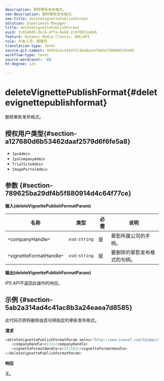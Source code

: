 ```yaml
---
description: 删除晕影发布格式。
seo-description: 删除晕影发布格式。
seo-title: deleteVignettePublishFormat
solution: Experience Manager
title: deleteVignettePublishFormat
uuid: 3c8148d5-dec6-4ffa-8ab8-2cd70811ada6
feature: Dynamic Media Classic，SDK/API
role: 开发人员，管理员
translation-type: tm+mt
source-git-commit: 469d1a5c43a972116a8a2efb0de5708800130a99
workflow-type: tm+mt
source-wordcount: '88'
ht-degree: 12%

---
```



# deleteVignettePublishFormat{#deletevignettepublishformat}

删除晕影发布格式。

## 授权用户类型{#section-a127680d6b53462daaf2579d6f6fe5a8}

* `IpsAdmin`
* `IpsCompanyAdmin`
* `TrialSiteAdmin`
* `ImagePortalAdmin`

## 参数 {#section-789625ba29df4b5f880914d4c64f77ce}

**输入(deleteVignettePublishFormatParam)**

| 名称 | 类型 | 必需 | 说明 |
|---|---|---|---|
| `*`companyHandle`*` | `xsd:string` | 是 | 晕影所属公司的手柄。 |
| `*`vignetteFormatHandle`*` | `xsd:string` | 是 | 要删除的晕影发布格式的句柄。 |

**输出(deleteVignettePublishFormatParam)**

IPS API不返回此操作的响应。

## 示例 {#section-5ab2a314ad4c41ac8b3a24eaea7d8585}

此代码示例将删除由其句柄指定的晕影发布格式。

**请求**

```java
<deleteVignettePublishFormatParam xmlns="http://www.scene7.com/IpsApi/xsd/2008-01-15">
   <companyHandle>c|21</companyHandle>
   <vignetteFormatHandle>v|21|282</vignetteFormatHandle>
</deleteVignettePublishFormatParam>
```

**响应**

无。
